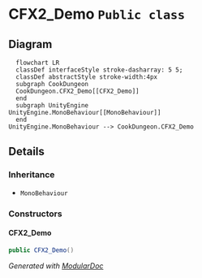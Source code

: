 # CFX2_Demo `Public class`

## Diagram
```mermaid
  flowchart LR
  classDef interfaceStyle stroke-dasharray: 5 5;
  classDef abstractStyle stroke-width:4px
  subgraph CookDungeon
  CookDungeon.CFX2_Demo[[CFX2_Demo]]
  end
  subgraph UnityEngine
UnityEngine.MonoBehaviour[[MonoBehaviour]]
  end
UnityEngine.MonoBehaviour --> CookDungeon.CFX2_Demo
```

## Details
### Inheritance
 - `MonoBehaviour`

### Constructors
#### CFX2_Demo
```csharp
public CFX2_Demo()
```

*Generated with* [*ModularDoc*](https://github.com/hailstorm75/ModularDoc)
